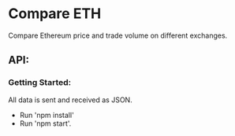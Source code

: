 # Compare ETH
Compare Ethereum price and trade volume on different exchanges.

## API:
### Getting Started:
All data is sent and received as JSON.

- Run 'npm install'
- Run 'npm start'.